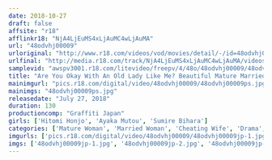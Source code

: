 ```yaml
---
date: 2018-10-27
draft: false
affsite: "r18"
afflinkr18: "NjA4LjEuMS4xLjAuMC4wLjAuMA"
url: "48odvhj00009"
urloriginal: "http://www.r18.com/videos/vod/movies/detail/-/id=48odvhj00009"
urlfinal: "http://media.r18.com/track/NjA4LjEuMS4xLjAuMC4wLjAuMA/videos/vod/movies/detail/-/id=48odvhj00009"
samplevid: "awspv3001.r18.com/litevideo/freepv/4/48o/48odvhj00009/48odvhj00009_dmb_w.mp4"
title: "Are You Okay With An Old Lady Like Me? Beautiful Mature Married Women Fall Apart From First Adulterous Fuck...Chapter 2"
mainimgurl: "pics.r18.com/digital/video/48odvhj00009/48odvhj00009ps.jpg"
mainimgs: "48odvhj00009ps.jpg"
releasedate: "July 27, 2018"
duration: 130
productioncomp: "Graffiti Japan"
girls: ['Hitomi Honjo', 'Ayaka Mutou', 'Sumire Bihara']
categories: ['Mature Woman', 'Married Woman', 'Cheating Wife', 'Drama', 'Hi-Def']
imgurls: ['pics.r18.com/digital/video/48odvhj00009/48odvhj00009jp-1.jpg', 'pics.r18.com/digital/video/48odvhj00009/48odvhj00009jp-2.jpg', 'pics.r18.com/digital/video/48odvhj00009/48odvhj00009jp-3.jpg', 'pics.r18.com/digital/video/48odvhj00009/48odvhj00009jp-4.jpg', 'pics.r18.com/digital/video/48odvhj00009/48odvhj00009jp-5.jpg', 'pics.r18.com/digital/video/48odvhj00009/48odvhj00009jp-6.jpg', 'pics.r18.com/digital/video/48odvhj00009/48odvhj00009jp-7.jpg', 'pics.r18.com/digital/video/48odvhj00009/48odvhj00009jp-8.jpg', 'pics.r18.com/digital/video/48odvhj00009/48odvhj00009jp-9.jpg', 'pics.r18.com/digital/video/48odvhj00009/48odvhj00009jp-10.jpg', 'pics.r18.com/digital/video/48odvhj00009/48odvhj00009jp-11.jpg', 'pics.r18.com/digital/video/48odvhj00009/48odvhj00009jp-12.jpg', 'pics.r18.com/digital/video/48odvhj00009/48odvhj00009jp-13.jpg', 'pics.r18.com/digital/video/48odvhj00009/48odvhj00009jp-14.jpg', 'pics.r18.com/digital/video/48odvhj00009/48odvhj00009jp-15.jpg', 'pics.r18.com/digital/video/48odvhj00009/48odvhj00009jp-16.jpg', 'pics.r18.com/digital/video/48odvhj00009/48odvhj00009jp-17.jpg', 'pics.r18.com/digital/video/48odvhj00009/48odvhj00009jp-18.jpg', 'pics.r18.com/digital/video/48odvhj00009/48odvhj00009jp-19.jpg', 'pics.r18.com/digital/video/48odvhj00009/48odvhj00009jp-20.jpg']
imgs: ['48odvhj00009jp-1.jpg', '48odvhj00009jp-2.jpg', '48odvhj00009jp-3.jpg', '48odvhj00009jp-4.jpg', '48odvhj00009jp-5.jpg', '48odvhj00009jp-6.jpg', '48odvhj00009jp-7.jpg', '48odvhj00009jp-8.jpg', '48odvhj00009jp-9.jpg', '48odvhj00009jp-10.jpg', '48odvhj00009jp-11.jpg', '48odvhj00009jp-12.jpg', '48odvhj00009jp-13.jpg', '48odvhj00009jp-14.jpg', '48odvhj00009jp-15.jpg', '48odvhj00009jp-16.jpg', '48odvhj00009jp-17.jpg', '48odvhj00009jp-18.jpg', '48odvhj00009jp-19.jpg', '48odvhj00009jp-20.jpg']
---
```

